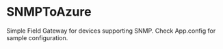 # SNMPToAzure

Simple Field Gateway for devices supporting SNMP. Check App.config for sample configuration.